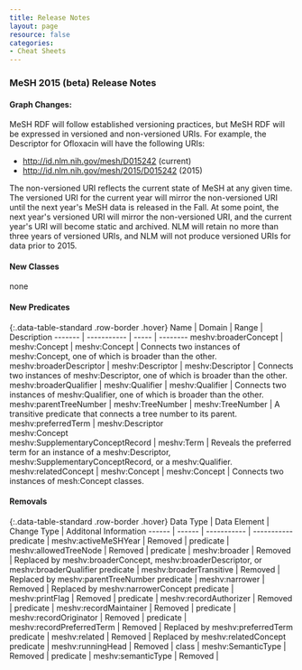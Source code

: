 ```yaml
---
title: Release Notes
layout: page
resource: false
categories:
- Cheat Sheets
---
```


### MeSH 2015 (beta) Release Notes    
<p/>

#### Graph Changes:

MeSH RDF will follow established versioning practices, but MeSH RDF will be expressed in versioned and non-versioned URIs. For example, the Descriptor for Ofloxacin will have the following URIs:

* http://id.nlm.nih.gov/mesh/D015242 (current)
* http://id.nlm.nih.gov/mesh/2015/D015242 (2015)

The non-versioned URI reflects the current state of MeSH at any given time. The versioned URI for the current year will mirror the non-versioned URI until the next year's MeSH data is released in the Fall. At some point, the next year's versioned URI will mirror the non-versioned URI, and the current year's URI will become static and archived. NLM will retain no more than three years of versioned URIs, and NLM will not produce versioned URIs for data prior to 2015. 


#### New Classes

none

#### New Predicates

{:.data-table-standard .row-border .hover}
Name | Domain | Range | Description
------- | ----------- | ----- | --------
meshv:broaderConcept | meshv:Concept | meshv:Concept | Connects two instances of meshv:Concept, one of which is broader than the other.
meshv:broaderDescriptor | meshv:Descriptor | meshv:Descriptor | Connects two instances of meshv:Descriptor, one of which is broader than the other.
meshv:broaderQualifier | meshv:Qualifier | meshv:Qualifier | Connects two instances of meshv:Qualifier, one of which is broader than the other.
meshv:parentTreeNumber | meshv:TreeNumber | meshv:TreeNumber | A transitive predicate that connects a tree number to its parent.
meshv:preferredTerm | meshv:Descriptor<br/>meshv:Concept<br/>meshv:SupplementaryConceptRecord | meshv:Term | Reveals the preferred term for an instance of a meshv:Descriptor, meshv:SupplementaryConceptRecord, or a meshv:Qualifier.
meshv:relatedConcept | meshv:Concept | meshv:Concept | Connects two instances of mesh:Concept classes.

#### Removals

{:.data-table-standard .row-border .hover}
Data Type | Data Element | Change Type | Additonal Information
------ | ------ | ----------- | -----------
predicate | meshv:activeMeSHYear | Removed | 
predicate | meshv:allowedTreeNode | Removed |
predicate | meshv:broader | Removed | Replaced by meshv:broaderConcept, meshv:broaderDescriptor, or meshv:broaderQualifier
predicate | meshv:broaderTransitive | Removed | Replaced by meshv:parentTreeNumber 
predicate | meshv:narrower | Removed | Replaced by meshv:narrowerConcept
predicate | meshv:printFlag | Removed | 
predicate | meshv:recordAuthorizer | Removed |
predicate | meshv:recordMaintainer | Removed |
predicate | meshv:recordOriginator | Removed |
predicate | meshv:recordPreferredTerm | Removed | Replaced by meshv:preferredTerm
predicate | meshv:related | Removed | Replaced by meshv:relatedConcept
predicate | meshv:runningHead | Removed |
class | meshv:SemanticType | Removed |
predicate | meshv:semanticType | Removed |






